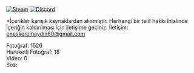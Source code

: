[![Steam](https://img.shields.io/badge/donate-steam-blue?logo=Steam&style=flat-square)](https://steamcommunity.com/tradeoffer/new/?partner=434566573&token=g789u6Uv)
[![Discord](https://discord.com/api/guilds/817779288296128512/widget.png)](https://discord.gg/fJGtmKbuQB)

*İçerikler karışık kaynaklardan alınmıştır. Herhangi bir telif hakkı ihlalinde içeriğin kaldırılması için iletişime geçiniz. İletişim: eneskeremaydin60@gmail.com

Fotoğraf: 1526  
Hareketli Fotoğraf: 18  
Video: 0  
Söz: 